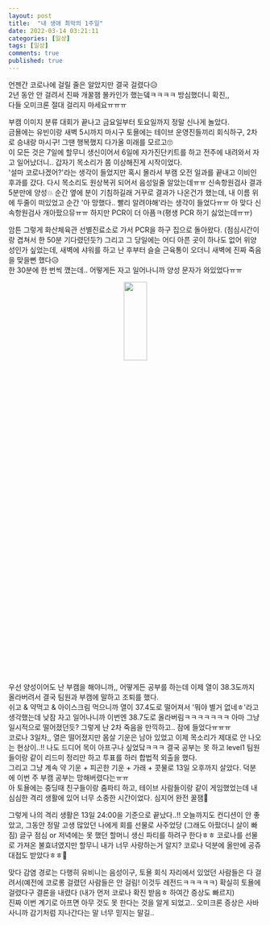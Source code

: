 ```yaml
---
layout: post
title:  "내 생애 최악의 1주일"
date: 2022-03-14 03:21:11
categories: [일상]
tags: [일상]
comments: true
published: true
---
```

언젠간 코로나에 걸릴 줄은 알았지만 결국 걸렸다😥  
2년 동안 안 걸려서 진짜 개꿀잼 몰카인가 했는뎈ㅋㅋㅋㅋ 방심했더니 확진,,  
다들 오미크론 절대 걸리지 마세요ㅠㅠㅠ

부캠 이미지 분류 대회가 끝나고 금요일부터 토요일까지 정말 신나게 놀았다.  
금욜에는 유빈이랑 새벽 5시까지 마시구 토욜에는 테이브 운영진들끼리 회식하구, 2차로 승내랑 마시구! 그땐 행복했지 다가올 미래를 모르고🙄  
이 모든 것은 7일에 할무니 생신이어서 6일에 자가진단키트를 하고 전주에 내려와서 자고 일어났더니.. 갑자기 목소리가 쫌 이상해진게 시작이었다.  
'설마 코로나겠어?'라는 생각이 들었지만 혹시 몰라서 부캠 오전 일과를 끝내고 이비인후과를 갔다. 다시 목소리도 원상복귀 되어서 음성일줄 알았는데ㅠㅠ 신속항원검사 결과 5분만에 양성💥 순간 옆에 분이 기침하길래 거꾸로 결과가 나온건가 했는데, 내 이름 위에 두줄이 떠있었고 순간 '아 망했다.. 빨리 알려야해'라는 생각이 들었다ㅠㅠ 아 맞다 신속항원검사 개아팠으뮤ㅠㅠ 하지만 PCR이 더 아픔ㅋ(평생 PCR 하기 싫었는데ㅠㅠ)

암튼 그렇게 화산체육관 선별진료소로 가서 PCR을 하구 집으로 돌아왔다. (점심시간이랑 겹쳐서 한 50분 기다렸던듯?) 그리고 그 당일에는 어디 아픈 곳이 하나도 없어 위양성인가 싶었는데, 새벽에 샤워를 하고 난 후부터 슬슬 근육통이 오더니 새벽에 진짜 죽음을 맞을뻔 했다😥  
한 30분에 한 번씩 깼는데.. 어떻게든 자고 일어나니까 양성 문자가 와있었다ㅠㅠ


<center><img src="https://user-images.githubusercontent.com/44939208/158072959-1e81e354-ab1e-46f1-8b9f-f91fc904edd6.jpg" width="30%" height="20%"></center>


우선 양성이어도 난 부캠을 해야니까,, 어떻게든 공부를 하는데 이제 열이 38.3도까지 올라버려서 결국 팀원과 부캠에 말하고 조퇴를 했다.  
쉬고 & 약먹고 & 아이스크림 먹으니까 열이 37.4도로 떨어져서 '뭐야 별거 없네ㅎ'라고 생각했는데 낮잠 자고 일어나니까 이번엔 38.7도로 올라버림ㅋㅋㅋㅋㅋㅋㅋ 아마 그냥 일시적으로 떨어졌던듯? 그렇게 난 2차 죽음을 만끽하고.. 잠에 들었다ㅠㅠㅠ  
코로나 3일차,, 열은 떨어졌지만 몸살 기운은 남아 있었고 이제 목소리가 제대로 안 나오는 현상이..!! 나도 드디어 목이 아프구나 싶었닼ㅋㅋㅋ 결국 공부는 못 하고 level1 팀원들이랑 같이 리드미 정리만 하고 투표를 하러 합법적 외출을 했다.  
그리고 그냥 계속 약 기운 + 피곤한 기운 + 가래 + 콧물로 13일 오후까지 살았다. 덕분에 이번 주 부캠 공부는 망해버렸다는ㅠㅠ  
아 토욜에는 중딩때 친구들이랑 줌파티 하고, 테이브 사람들이랑 같이 게임했었는데 내 심심한 격리 생활에 있어 너무 소중한 시간이었다. 심지어 완전 꿀잼💙  

그렇게 나의 격리 생활은 13일 24:00을 기준으로 끝났다..!! 오늘까지도 컨디션이 안 좋았고, 그동안 정말 고생 많았던 나에게 회를 선물로 사주었당 (그래도 아팠더니 살이 빠짐) 글구 점심 or 저녁에는 못 했던 할머니 생신 파티를 하려구 한다ㅎㅎ 코로나를 선물로 가져온 불효녀였지만 할무니 내가 너무 사랑하는거 알지? 코로나 덕분에 올만에 공쥬 대접도 받았다ㅎㅎ💛  

맞다 감염 경로는 다행히 유비니는 음성이구, 토욜 회식 자리에서 있었던 사람들은 다 걸려서(예전에 코로롱 걸렸던 사람들은 안 걸림! 이것두 레전드ㅋㅋㅋㅋㅋ) 확실히 토욜에 걸렸다구 결론을 내렸다 (내가 먼저 코로나 확진 받음ㅎ 하여간 증상도 빠르지)  
진짜 이번 계기로 아프면 아무 것도 못 한다는 것을 알게 되었고.. 오미크론 증상은 사바사니까 감기처럼 지나간다는 말 너무 믿지는 말길..  